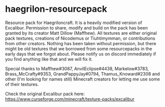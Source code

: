 # haegrilon-resourcepack
Resource pack for Haegriloncraft. It is a heavily modified version of Excalibur. Permission to share, modify and build on the pack has been granted by its creator Matt Dillow (Maffhew). All textures are either original pack textures, creations of Nicodemus or Tiuhtimymman, or contributions from other creators. Nothing has been taken without permission, but there might be old textures that we borrowed from some resourcepacks in the early days that we forgot about. Please notify us on discord immediately if you find anything like that and we will fix it.

Special thanks to Maffhew#3087, AnvilEclipse#4438, Markelow#3783, Brass_McCrafty#9353, GrandPappyJay#0794, Thamus_Knoward#2308 and other (I'm looking for names still) Minecraft creators for letting me use some of their textures.

Check the original Excalibur pack here:
https://www.curseforge.com/minecraft/texture-packs/excalibur
